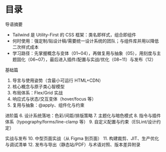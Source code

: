 # 目录

导语摘要
- Tailwind 是 Utility-First 的 CSS 框架：类名即样式，组合即组件
- 何时使用：强定制/贴设计稿/需要统一设计系统的团队；与组件库并用以降低二次样式成本
- 学习路径：先掌握概念与变体（01~04），再做复用与抽象（05），用刻度与主题固化（06~07），最后进入插件/配置与实战/优化（08~11）与发布（12）

基础篇
1. 导言与使用姿势（含最小可运行 HTML+CDN）
2. 核心概念与原子类心智模型
3. 布局体系：Flex/Grid 实战
4. 响应式与状态/交互变体（hover/focus 等）
5. 复用与抽象：@apply、组件化与约束

进阶篇
6. 设计系统落地：色彩/间距/排版策略
7. 主题化与暗色模式
8. 指令与插件体系（typography/forms/line-clamp 等）
9. 自定义配置与约束（ESLint/设计约定）

实战与发布
10. 中型页面实战（从 Figma 到页面）
11. 构建裁剪、JIT、生产优化与调试清单
12. 发布与导出（静态站/PDF）与术语对照、版本差异附录